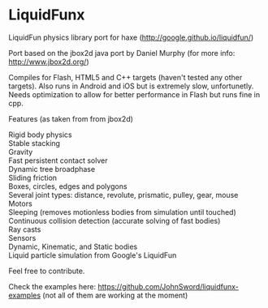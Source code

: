 # LiquidFunx
LiquidFun physics library port for haxe
(http://google.github.io/liquidfun/)

Port based on the jbox2d java port by Daniel Murphy (for more info: http://www.jbox2d.org/)

Compiles for Flash, HTML5 and C++ targets (haven't tested any other targets).
Also runs in Android and iOS but is extremely slow, unfortunetly.
Needs optimization to allow for better performance in Flash but runs fine in cpp.

Features (as taken from from jbox2d)

Rigid body physics<br>
Stable stacking<br>
Gravity<br>
Fast persistent contact solver<br>
Dynamic tree broadphase<br>
Sliding friction<br>
Boxes, circles, edges and polygons<br>
Several joint types: distance, revolute, prismatic, pulley, gear, mouse<br>
Motors<br>
Sleeping (removes motionless bodies from simulation until touched)<br>
Continuous collision detection (accurate solving of fast bodies)<br>
Ray casts<br>
Sensors<br>
Dynamic, Kinematic, and Static bodies<br>
Liquid particle simulation from Google's LiquidFun <br>

Feel free to contribute.

Check the examples here: https://github.com/JohnSword/liquidfunx-examples
(not all of them are working at the moment)
